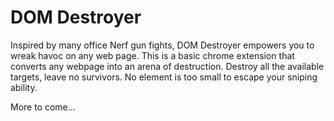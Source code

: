 DOM Destroyer
=============

Inspired by many office Nerf gun fights, DOM Destroyer empowers you to wreak havoc on any web page. This is a basic chrome extension that converts any webpage into an arena of destruction. Destroy all the available targets, leave no survivors. No element is too small to escape your sniping ability.

More to come...
